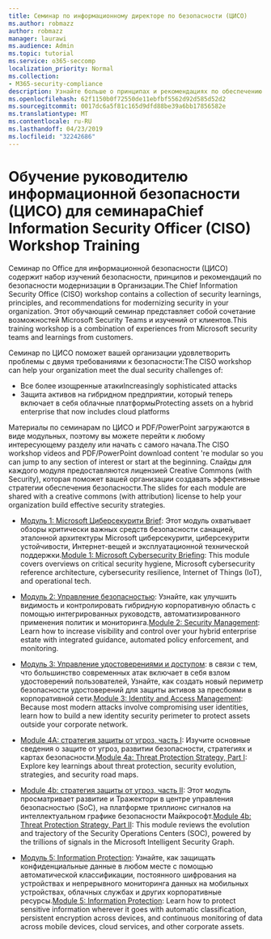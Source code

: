 ```yaml
---
title: Семинар по информационному директоре по безопасности (ЦИСО)
ms.author: robmazz
author: robmazz
manager: laurawi
ms.audience: Admin
ms.topic: tutorial
ms.service: o365-seccomp
localization_priority: Normal
ms.collection:
- M365-security-compliance
description: Узнайте больше о принципах и рекомендациях по обеспечению безопасности модернизации в Организации.
ms.openlocfilehash: 62f1150b0f72550de11ebfbf5562d92d585d52d2
ms.sourcegitcommit: 0017dc6a5f81c165d9dfd88be39a6bb17856582e
ms.translationtype: MT
ms.contentlocale: ru-RU
ms.lasthandoff: 04/23/2019
ms.locfileid: "32242686"
---
```

# <a name="chief-information-security-officer-ciso-workshop-training"></a><span data-ttu-id="42026-103">Обучение руководителю информационной безопасности (ЦИСО) для семинара</span><span class="sxs-lookup"><span data-stu-id="42026-103">Chief Information Security Officer (CISO) Workshop Training</span></span>

<span data-ttu-id="42026-104">Семинар по Office для информационной безопасности (ЦИСО) содержит набор изучений безопасности, принципов и рекомендаций по безопасности модернизации в Организации.</span><span class="sxs-lookup"><span data-stu-id="42026-104">The Chief Information Security Office (CISO) workshop contains a collection of security learnings, principles, and recommendations for modernizing security in your organization.</span></span> <span data-ttu-id="42026-105">Этот обучающий семинар представляет собой сочетание возможностей Microsoft Security Teams и изучений от клиентов.</span><span class="sxs-lookup"><span data-stu-id="42026-105">This training workshop is a combination of experiences from Microsoft security teams and learnings from customers.</span></span>

<span data-ttu-id="42026-106">Семинар по ЦИСО поможет вашей организации удовлетворить проблемы с двумя требованиями к безопасности:</span><span class="sxs-lookup"><span data-stu-id="42026-106">The CISO workshop can help your organization meet the dual security challenges of:</span></span>

- <span data-ttu-id="42026-107">Все более изощренные атаки</span><span class="sxs-lookup"><span data-stu-id="42026-107">Increasingly sophisticated attacks</span></span>
- <span data-ttu-id="42026-108">Защита активов на гибридном предприятии, который теперь включает в себя облачные платформы</span><span class="sxs-lookup"><span data-stu-id="42026-108">Protecting assets on a hybrid enterprise that now includes cloud platforms</span></span>

<span data-ttu-id="42026-109">Материалы по семинарам по ЦИСО и PDF/PowerPoint загружаются в виде модульных, поэтому вы можете перейти к любому интересующему разделу или начать с самого начала.</span><span class="sxs-lookup"><span data-stu-id="42026-109">The CISO workshop videos and PDF/PowerPoint download content 're modular so you can jump to any section of interest or start at the beginning.</span></span> <span data-ttu-id="42026-110">Слайды для каждого модуля предоставляются лицензией Creative Commons (with Security), которая поможет вашей организации создавать эффективные стратегии обеспечения безопасности.</span><span class="sxs-lookup"><span data-stu-id="42026-110">The slides for each module are shared with a creative commons (with attribution) license to help your organization build effective security strategies.</span></span>

- <span data-ttu-id="42026-111">[Модуль 1: Microsoft Циберсекурити Brief](ciso-workshop-module-1.md): Этот модуль охватывает обзоры критически важных средств безопасности санацией, эталонной архитектуры Microsoft циберсекурити, циберсекурити устойчивости, Интернет-вещей и эксплуатационной технической поддержки.</span><span class="sxs-lookup"><span data-stu-id="42026-111">[Module 1: Microsoft Cybersecurity Briefing](ciso-workshop-module-1.md): This module covers overviews on critical security hygiene, Microsoft cybersecurity reference architecture, cybersecurity resilience, Internet of Things (IoT), and operational tech.</span></span>

- <span data-ttu-id="42026-112">[Модуль 2: Управление безопасностью](ciso-workshop-module-2.md): Узнайте, как улучшить видимость и контролировать гибридную корпоративную область с помощью интегрированных руководств, автоматизированного применения политик и мониторинга.</span><span class="sxs-lookup"><span data-stu-id="42026-112">[Module 2: Security Management](ciso-workshop-module-2.md): Learn how to increase visibility and control over your hybrid enterprise estate with integrated guidance, automated policy enforcement, and monitoring.</span></span>

- <span data-ttu-id="42026-113">[Модуль 3: Управление удостоверениями и доступом](ciso-workshop-module-3.md): в связи с тем, что большинство современных атак включает в себя взлом удостоверений пользователей, Узнайте, как создать новый периметр безопасности удостоверений для защиты активов за пресбоями в корпоративной сети.</span><span class="sxs-lookup"><span data-stu-id="42026-113">[Module 3: Identity and Access Management](ciso-workshop-module-3.md): Because most modern attacks involve compromising user identities, learn how to build a new identity security perimeter to protect assets outside your corporate network.</span></span>

- <span data-ttu-id="42026-114">[Module 4A: стратегия защиты от угроз, часть I](ciso-workshop-module-4a.md): Изучите основные сведения о защите от угроз, развитии безопасности, стратегиях и картах безопасности.</span><span class="sxs-lookup"><span data-stu-id="42026-114">[Module 4a: Threat Protection Strategy, Part I](ciso-workshop-module-4a.md): Explore key learnings about threat protection, security evolution, strategies, and security road maps.</span></span>

- <span data-ttu-id="42026-115">[Module 4b: стратегия защиты от угроз, часть II](ciso-workshop-module-4b.md): Этот модуль просматривает развитие и Тражектори в центре управления безопасностью (SoC), на платформе триллионс сигналов на интеллектуальном графике безопасности Майкрософт.</span><span class="sxs-lookup"><span data-stu-id="42026-115">[Module 4b: Threat Protection Strategy, Part II](ciso-workshop-module-4b.md): This module reviews the evolution and trajectory of the Security Operations Centers (SOC), powered by the trillions of signals in the Microsoft Intelligent Security Graph.</span></span>

- <span data-ttu-id="42026-116">[Модуль 5: Information Protection](ciso-workshop-module-5.md): Узнайте, как защищать конфиденциальные данные в любом месте с помощью автоматической классификации, постоянного шифрования на устройствах и непрерывного мониторинга данных на мобильных устройствах, облачных службах и других корпоративные ресурсы.</span><span class="sxs-lookup"><span data-stu-id="42026-116">[Module 5: Information Protection](ciso-workshop-module-5.md): Learn how to protect sensitive information wherever it goes with automatic classification, persistent encryption across devices, and continuous monitoring of data across mobile devices, cloud services, and other corporate assets.</span></span>
